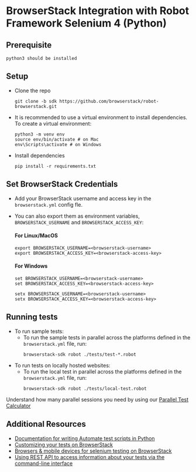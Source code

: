 # BrowserStack Integration with Robot Framework Selenium 4 (Python)

## Prerequisite
```
python3 should be installed
```

## Setup
* Clone the repo 
  ```
  git clone -b sdk https://github.com/browserstack/robot-browserstack.git
  ```
* It is recommended to use a virtual environment to install dependencies. To create a virtual environment:
  ```
  python3 -m venv env
  source env/bin/activate # on Mac
  env\Scripts\activate # on Windows
  ```
* Install dependencies 
  ```
  pip install -r requirements.txt
  ```  

## Set BrowserStack Credentials
* Add your BrowserStack username and access key in the `browserstack.yml` config fle.
* You can also export them as environment variables, `BROWSERSTACK_USERNAME` and `BROWSERSTACK_ACCESS_KEY`:

  #### For Linux/MacOS
    ```
    export BROWSERSTACK_USERNAME=<browserstack-username>
    export BROWSERSTACK_ACCESS_KEY=<browserstack-access-key>
    ```
  #### For Windows
    ```
    set BROWSERSTACK_USERNAME=<browserstack-username>
    set BROWSERSTACK_ACCESS_KEY=<browserstack-access-key>
    
    setx BROWSERSTACK_USERNAME=<browserstack-username>
    setx BROWSERSTACK_ACCESS_KEY=<browserstack-access-key>
    ```

## Running tests

* To run sample tests:
  - To run the sample tests in parallel across the platforms defined in the `browserstack.yml` file, run:
    ```
    browserstack-sdk robot ./tests/test-*.robot
    ```
* To run tests on locally hosted websites:
  - To run the local test in parallel across the platforms defined in the `browserstack.yml` file, run:
    ```
    browserstack-sdk robot ./tests/local-test.robot
    ```

Understand how many parallel sessions you need by using our [Parallel Test Calculator](https://www.browserstack.com/automate/parallel-calculator?ref=github)

## Additional Resources
* [Documentation for writing Automate test scripts in Python](https://www.browserstack.com/automate/python)
* [Customizing your tests on BrowserStack](https://www.browserstack.com/automate/capabilities)
* [Browsers & mobile devices for selenium testing on BrowserStack](https://www.browserstack.com/list-of-browsers-and-platforms?product=automate)
* [Using REST API to access information about your tests via the command-line interface](https://www.browserstack.com/automate/rest-api)
